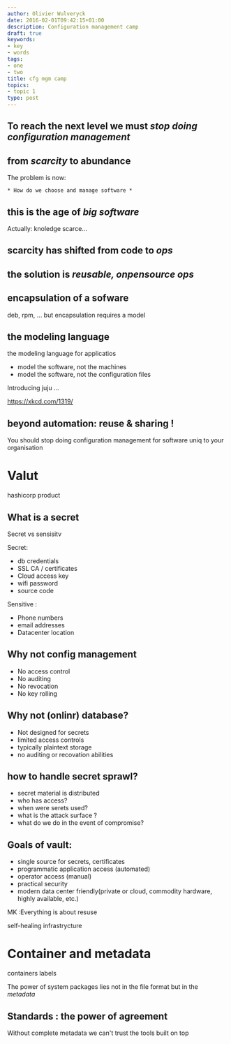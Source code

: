 ```yaml
---
author: Olivier Wulveryck
date: 2016-02-01T09:42:15+01:00
description: Configuration management camp
draft: true
keywords:
- key
- words
tags:
- one
- two
title: cfg mgm camp
topics:
- topic 1
type: post
---
```



## To reach the next level we must *stop doing configuration management*

## from *scarcity* to abundance


The problem is now:

    * How do we choose and manage software *

## this is the age of *big software*

Actually: knoledge scarce...

## scarcity has shifted from code to *ops*

## the solution is *reusable, onpensource ops*

## encapsulation of a sofware

deb, rpm, ... but encapsulation requires a model

## the modeling language

the modeling language for applicatios
* model the software, not the machines
* model the software, not the configuration files

Introducing juju
...


https://xkcd.com/1319/

## beyond automation: reuse & sharing !
You should stop doing configuration management for software uniq to your organisation



# Valut
hashicorp product

## What is a secret 

Secret vs sensisitv

Secret:
* db credentials
* SSL CA / certificates
* Cloud access key
* wifi password
* source code

Sensitive :
* Phone numbers
* email addresses
* Datacenter location


## Why not config management

* No access control
* No auditing
* No revocation
* No key rolling


## Why not (onlinr) database?
* Not designed for secrets
* limited access controls
* typically plaintext storage
* no auditing or recovation abilities

## how to handle secret sprawl?
* secret material is distributed
* who has access?
* when were serets used?
* what is the attack surface ?
* what do we do in the event of compromise?

## Goals of vault:

* single source for secrets, certificates
* programmatic application access (automated)
* operator access (manual)
* practical security
* modern data center friendly(private or cloud, commodity hardware, highly available, etc.)




MK :Everything is about resuse


self-healing infrastrycture

# Container and metadata
containers labels

The power of system packages lies not in the file format but in the *metadata*

## Standards : the power of agreement

Without complete metadata we can't trust the tools built on top
